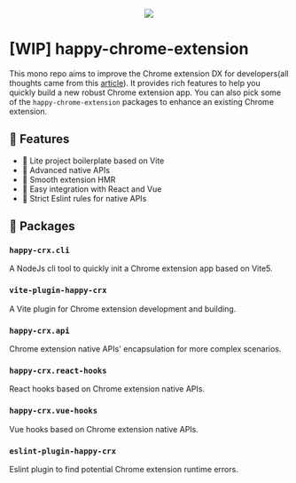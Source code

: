 <p align="center"> <img src="https://github.com/sun0day/chrome-extension-helper/assets/102238922/0c2ed01f-687f-4f8a-939f-8ecedbfb5a59"/></p>

# [WIP] happy-chrome-extension

This mono repo aims to improve the Chrome extension DX for developers(all thoughts came from this [article](https://sun0day.github.io/blog/crx/rethinking-chrome-extension-dx.htm)). It provides rich features to help you quickly build a new robust Chrome extension app. You can also pick some of the `happy-chrome-extension` packages to enhance an existing Chrome extension. 

## 🚀 Features

- :herb: Lite project boilerplate based on Vite
- 🐎 Advanced native APIs 
- 🐳 Smooth extension HMR
- :electric_plug: Easy integration with React and Vue
- :hammer: Strict Eslint rules for native APIs

## 🦄 Packages

### `happy-crx.cli`

A NodeJs cli tool to quickly init a Chrome extension app based on Vite5.

### `vite-plugin-happy-crx`

A Vite plugin for Chrome extension development and building.

### `happy-crx.api`

Chrome extension native APIs' encapsulation for more complex scenarios. 

### `happy-crx.react-hooks`

React hooks based on Chrome extension native APIs.

### `happy-crx.vue-hooks`

Vue hooks based on Chrome extension native APIs.

### `eslint-plugin-happy-crx`

Eslint plugin to find potential Chrome extension runtime errors.
